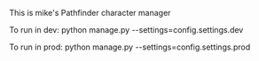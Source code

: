 This is mike's Pathfinder character manager

To run in dev:
python manage.py --settings=config.settings.dev

To run in prod:
python manage.py --settings=config.settings.prod
